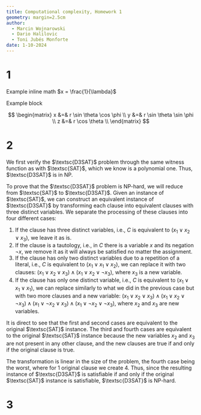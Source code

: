 ```yaml
---
title: Computational complexity, Homework 1
geometry: margin=2.5cm
author:
  - Marcin Wojnarowski
  - Dario Halilovic
  - Toni Jubés Monforte
date: 1-10-2024
---
```


# 1

Example inline math $x = \frac{1}{\lambda}$

Example block

$$
\begin{matrix}
	x &=& r \sin \theta \cos \phi \\
	y &=& r \sin \theta \sin \phi \\
	z &=& r \cos \theta \\
\end{matrix}
$$

# 2

We first verify the $\textsc{D3SAT}$ problem through the same witness function as with $\textsc{SAT}$, which we know is a polynomial one. Thus, $\textsc{D3SAT}$ is in $\mathsf{NP}$.

To prove that the $\textsc{D3SAT}$ problem is $\mathsf{NP}$-hard, we will reduce from $\textsc{SAT}$ to $\textsc{D3SAT}$. Given an instance of $\textsc{SAT}$, we can construct an equivalent instance of $\textsc{D3SAT}$ by transforming each clause into equivalent clauses with three distinct variables. We separate the processing of these clauses into four different cases:

1. If the clause has three distinct variables, i.e., $C$ is equivalent to $(x_1 \lor x_2 \lor x_3)$, we leave it as is.
2. If the clause is a tautology, i.e., in $C$ there is a variable $x$ and its negation $\neg x$, we remove it as it will always be satisfied no matter the assignment.
3. If the clause has only two distinct variables due to a repetition of a literal, i.e., $C$ is equivalent to $(x_1 \lor x_1 \lor x_2)$, we can replace it with two clauses: $(x_1 \lor x_2 \lor x_3) \land (x_1 \lor x_2 \lor \neg x_3)$, where $x_3$ is a new variable.
4. If the clause has only one distinct variable, i.e., $C$ is equivalent to $(x_1 \lor x_1 \lor x_1)$, we can replace similarly to what we did in the previous case but with two more clauses and a new variable: $(x_1 \lor x_2 \lor x_3) \land (x_1 \lor x_2 \lor \neg x_3) \land (x_1 \lor \neg x_2 \lor x_3) \land (x_1 \lor \neg x_2 \lor \neg x_3)$, where $x_2$ and $x_3$ are new variables.

It is direct to see that the first and second cases are equivalent to the original $\textsc{SAT}$ instance. The third and fourth cases are equivalent to the original $\textsc{SAT}$ instance because the new variables $x_2$ and $x_3$ are not present in any other clause, and the new clauses are true if and only if the original clause is true. 

The transformation is linear in the size of the problem, the fourth case being the worst, where for 1 original clause we create 4. Thus, since the resulting instance of $\textsc{D3SAT}$ is satisfiable if and only if the original $\textsc{SAT}$ instance is satisfiable, $\textsc{D3SAT}$ is $\mathsf{NP}$-hard.
# 3
